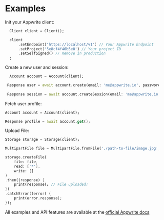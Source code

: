 # Examples

Init your Appwrite client:

```dart
  Client client = Client();

  client
      .setEndpoint('https://localhost/v1') // Your Appwrite Endpoint
      .setProject('5e8cf4f46b5e8') // Your project ID
      .setSelfSigned() // Remove in production
  ;

```

Create a new user and session:

```dart
  Account account = Account(client);

 Response user = await account.create(email: 'me@appwrite.io', password: 'password', name: 'My Name');
 
 Response session = await account.createSession(email: 'me@appwrite.io', password: 'password');

```

Fetch user profile:

```dart
Account account = Account(client);

Response profile = await account.get();
```

Upload File:

```dart
Storage storage = Storage(client);

MultipartFile file = MultipartFile.fromFile('./path-to-file/image.jpg', filename: 'image.jpg');

storage.createFile(
    file: file,
    read: ['*'],
    write: []
)
.then((response) {
    print(response); // File uploaded!
})
.catchError((error) {
    print(error.response);
});
```

All examples and API features are available at the [official Appwrite docs](https://appwrite.io/docs)